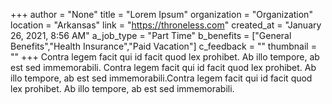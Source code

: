 +++
author = "None"
title = "Lorem Ipsum"
organization = "Organization"
location = "Arkansas"
link = "https://throneless.com"
created_at = "January 26, 2021, 8:56 AM"
a_job_type = "Part Time"
b_benefits = ["General Benefits","Health Insurance","Paid Vacation"]
c_feedback = ""
thumbnail = ""
+++
Contra legem facit qui id facit quod lex prohibet. Ab illo tempore, ab est sed immemorabili. Contra legem facit qui id facit quod lex prohibet. Ab illo tempore, ab est sed immemorabili.Contra legem facit qui id facit quod lex prohibet. Ab illo tempore, ab est sed immemorabili.
